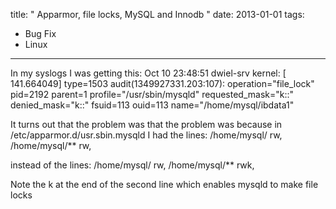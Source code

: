 title: " Apparmor, file locks, MySQL and Innodb "
date: 2013-01-01
tags:
- Bug Fix
- Linux
---


In my syslogs I was getting this:
Oct 10 23:48:51 dwiel-srv kernel: [  141.664049] type=1503 audit(1349927331.203:107):  operation="file_lock" pid=2192 parent=1 profile="/usr/sbin/mysqld" requested_mask="k::" denied_mask="k::" fsuid=113 ouid=113 name="/home/mysql/ibdata1"

It turns out that the problem was that the problem was because in /etc/apparmor.d/usr.sbin.mysqld I had the lines:
/home/mysql/ rw,
  /home/mysql/** rw,

instead of the lines:
/home/mysql/ rw,
  /home/mysql/** rwk,

Note the k at the end of the second line which enables mysqld to make file locks


